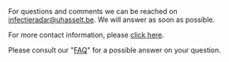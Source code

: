 
For questions and comments we can be reached on [infectieradar@uhasselt.be](mailto:infectieradar@uhasselt.be). We will answer as soon as possible.

For more contact information, please [click here](https://infectieradar.be/en/contact/).

Please consult our "[FAQ](https://infectieradar.be/en/faq/)" for a possible answer on your question.
